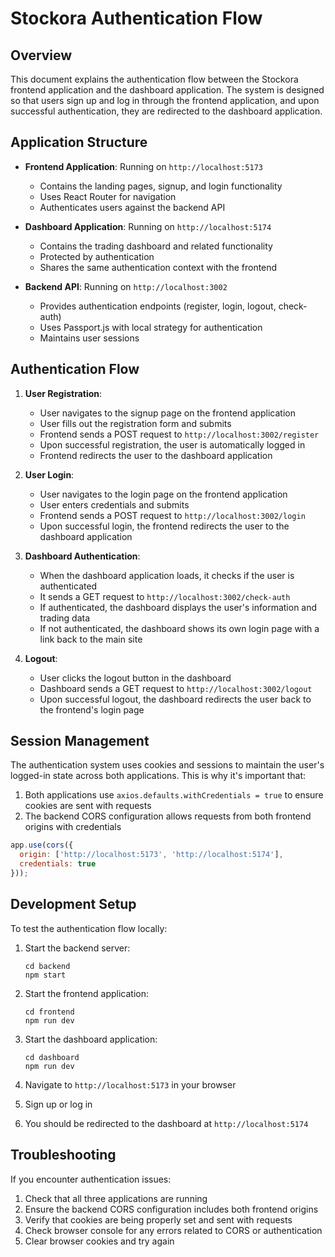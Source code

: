 # Stockora Authentication Flow

## Overview

This document explains the authentication flow between the Stockora frontend application and the dashboard application. The system is designed so that users sign up and log in through the frontend application, and upon successful authentication, they are redirected to the dashboard application.

## Application Structure

- **Frontend Application**: Running on `http://localhost:5173`
  - Contains the landing pages, signup, and login functionality
  - Uses React Router for navigation
  - Authenticates users against the backend API

- **Dashboard Application**: Running on `http://localhost:5174`
  - Contains the trading dashboard and related functionality
  - Protected by authentication
  - Shares the same authentication context with the frontend

- **Backend API**: Running on `http://localhost:3002`
  - Provides authentication endpoints (register, login, logout, check-auth)
  - Uses Passport.js with local strategy for authentication
  - Maintains user sessions

## Authentication Flow

1. **User Registration**:
   - User navigates to the signup page on the frontend application
   - User fills out the registration form and submits
   - Frontend sends a POST request to `http://localhost:3002/register`
   - Upon successful registration, the user is automatically logged in
   - Frontend redirects the user to the dashboard application

2. **User Login**:
   - User navigates to the login page on the frontend application
   - User enters credentials and submits
   - Frontend sends a POST request to `http://localhost:3002/login`
   - Upon successful login, the frontend redirects the user to the dashboard application

3. **Dashboard Authentication**:
   - When the dashboard application loads, it checks if the user is authenticated
   - It sends a GET request to `http://localhost:3002/check-auth`
   - If authenticated, the dashboard displays the user's information and trading data
   - If not authenticated, the dashboard shows its own login page with a link back to the main site

4. **Logout**:
   - User clicks the logout button in the dashboard
   - Dashboard sends a GET request to `http://localhost:3002/logout`
   - Upon successful logout, the dashboard redirects the user back to the frontend's login page

## Session Management

The authentication system uses cookies and sessions to maintain the user's logged-in state across both applications. This is why it's important that:

1. Both applications use `axios.defaults.withCredentials = true` to ensure cookies are sent with requests
2. The backend CORS configuration allows requests from both frontend origins with credentials

```javascript
app.use(cors({
  origin: ['http://localhost:5173', 'http://localhost:5174'],
  credentials: true
}));
```

## Development Setup

To test the authentication flow locally:

1. Start the backend server:
   ```
   cd backend
   npm start
   ```

2. Start the frontend application:
   ```
   cd frontend
   npm run dev
   ```

3. Start the dashboard application:
   ```
   cd dashboard
   npm run dev
   ```

4. Navigate to `http://localhost:5173` in your browser
5. Sign up or log in
6. You should be redirected to the dashboard at `http://localhost:5174`

## Troubleshooting

If you encounter authentication issues:

1. Check that all three applications are running
2. Ensure the backend CORS configuration includes both frontend origins
3. Verify that cookies are being properly set and sent with requests
4. Check browser console for any errors related to CORS or authentication
5. Clear browser cookies and try again